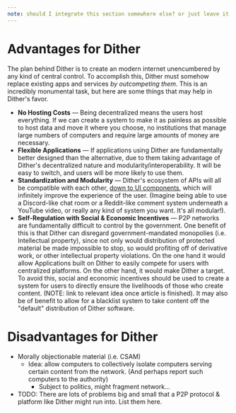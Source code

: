 ```yaml
---
note: should I integrate this section somewhere else? or just leave it here.
---
```


# Advantages for Dither

The plan behind Dither is to create an modern internet unencumbered by any kind of central control. To accomplish this, Dither must somehow replace existing apps and services *by outcompeting them*. This is an incredibly monumental task, but here are some things that may help in Dither's favor.

 - **No Hosting Costs** — Being decentralized means the users host everything. If we can create a system to make it as painless as possible to host data and move it where you choose, no institutions that manage large numbers of computers and require large amounts of money are necessary.
 - **Flexible Applications** — If applications using Dither are fundamentally better designed than the alternative, due to them taking advantage of Dither's decentralized nature and modularity/interoperability. It will be easy to switch, and users will be more likely to use them.
 - **Standardization and Modularity** — Dither's ecosystem of APIs will all be compatible with each other, [down to UI components](../applications/d-framework/d-framework.md), which will infinitely improve the experience of the user. (Imagine being able to use a Discord-like chat room or a Reddit-like comment system underneath a YouTube video, or really any kind of system you want. It's all modular!).
 - **Self-Regulation with Social & Economic Incentives** — P2P networks are fundamentally difficult to control by the government. One benefit of this is that Dither can disregard government-mandated monopolies (i.e. Intellectual property), since not only would distribution of protected material be made impossible to stop, so would profiting off of derivative work, or other intellectual property violations. On the one hand it would allow Applications built on Dither to easily compete for users with centralized platforms. On the other hand, it would make Dither a target. To avoid this, social and economic incentives should be used to create a system for users to directly ensure the livelihoods of those who create content. (NOTE: link to relevant idea once article is finished). It may also be of benefit to allow for a blacklist system to take content off the "default" distribution of Dither software.

# Disadvantages for Dither

 - Morally objectionable material (i.e. CSAM)
   - Idea: allow computers to collectively isolate computers serving certain content from the network. (And perhaps report such computers to the authority)
     - Subject to politics, might fragment network...
 - TODO: There are lots of problems big and small that a P2P protocol & platform like Dither might run into. List them here.
